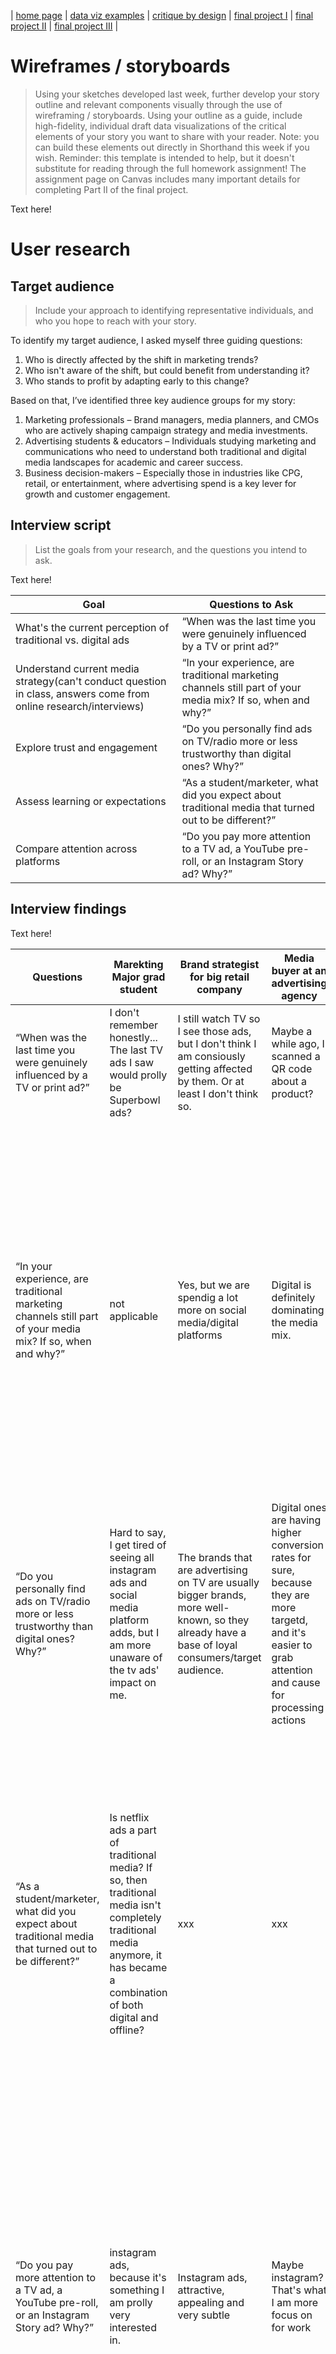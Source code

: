 | [home page](https://cmustudent.github.io/tswd-portfolio-templates/) | [data viz examples](dataviz-examples) | [critique by design](critique-by-design) | [final project I](final-project-part-one) | [final project II](final-project-part-two) | [final project III](final-project-part-three) |

# Wireframes / storyboards
> Using your sketches developed last week, further develop your story outline and relevant components visually through the use of wireframing / storyboards. Using your outline as a guide, include high-fidelity, individual draft data visualizations of the critical elements of your story you want to share with your reader. Note: you can build these elements out directly in Shorthand this week if you wish.  Reminder: this template is intended to help, but it doesn't substitute for reading through the full homework assignment!  The assignment page on Canvas includes many important details for completing Part II of the final project. 

Text here!

# User research 

## Target audience
> Include your approach to identifying representative individuals, and who you hope to reach with your story. 

To identify my target audience, I asked myself three guiding questions:

1. Who is directly affected by the shift in marketing trends?
2. Who isn't aware of the shift, but could benefit from understanding it?
3. Who stands to profit by adapting early to this change?

Based on that, I’ve identified three key audience groups for my story:

1. Marketing professionals – Brand managers, media planners, and CMOs who are actively shaping campaign strategy and media investments.
2. Advertising students & educators – Individuals studying marketing and communications who need to understand both traditional and digital media landscapes for academic and career success.
3. Business decision-makers – Especially those in industries like CPG, retail, or entertainment, where advertising spend is a key lever for growth and customer engagement.

## Interview script
> List the goals from your research, and the questions you intend to ask. 

Text here!

| Goal | Questions to Ask |
|------|------------------|
|  What's the current perception of traditional vs. digital ads    |    “When was the last time you were genuinely influenced by a TV or print ad?”              |
|  Understand current media strategy(can't conduct question in class, answers come from online research/interviews)    |     “In your experience, are traditional marketing channels still part of your media mix? If so, when and why?”            |
|  Explore trust and engagement	    |       “Do you personally find ads on TV/radio more or less trustworthy than digital ones? Why?”            |
|  Assess learning or expectations		    |       “As a student/marketer, what did you expect about traditional media that turned out to be different?”            |
|  Compare attention across platforms	    |       “Do you pay more attention to a TV ad, a YouTube pre-roll, or an Instagram Story ad? Why?”            |


## Interview findings

Text here!

| Questions               | Marekting Major grad student | Brand strategist for big retail company | Media buyer at an advertising agency | Marketing Professor |
|-------------------------|------------------------------|-----------------------------------------|--------------------------------------|---------------------------------------------------|
| “When was the last time you were genuinely influenced by a TV or print ad?” | I don't remember honestly... The last TV ads I saw would prolly be Superbowl ads?|I still watch TV so I see those ads, but I don't think I am consiously getting affected by them. Or at least I don't think so.| Maybe a while ago, I scanned a QR code about a product? | Last election new administration |
| “In your experience, are traditional marketing channels still part of your media mix? If so, when and why?”|   not applicable    |     Yes, but we are spendig a lot more on social media/digital platforms        |      Digital is definitely dominating the media mix.      |     Many companies are over-investing in digital marketing, leading to a renewed interest in the concept of "phygital"—blending physical and digital experiences. There's growing potential in utilizing traditional marketing more effectively, especially through linear content and offline channels that complement digital efforts.     |
| “Do you personally find ads on TV/radio more or less trustworthy than digital ones? Why?” | Hard to say, I get tired of seeing all instagram ads and social media platform adds, but I am more unaware of the tv ads' impact on me. | The brands that are advertising on TV are usually bigger brands, more well-known, so they already have a base of loyal consumers/target audience. | Digital ones are having higher conversion rates for sure, because they are more targetd, and it's easier to grab attention and cause for processing actions            |   TV and digital marketing appeal to me in different ways. TV serves more as a reminder of certain topics or themes, helping build general awareness, but it often blurs specific brand identities. |
| “As a student/marketer, what did you expect about traditional media that turned out to be different?” | Is netflix ads a part of traditional media? If so, then traditional media isn't completely traditional media anymore, it has became a combination of both digital and offline? | xxx | xxx | Traditional ads function more as broad broadcasts—they don’t offer hyper-targeting and often deliver general information. While placing an ad on a physical medium isn’t inherently innovative, the real creativity lies in finding the right context and audience. Even in a less controllable physical space, effective placement can make a significant impact. |
|“Do you pay more attention to a TV ad, a YouTube pre-roll, or an Instagram Story ad? Why?”| instagram ads, because it's something I am prolly very interested in. | Instagram ads, attractive, appealing and very subtle | Maybe instagram? That's what I am more focus on for work  | I pay the most attention to YouTube pre-roll ads—mainly up to the point where I can skip them. They often get straight to the point and sometimes serve as helpful reminders, like during tax season. I tend to ignore Instagram Story ads completely becasuse I don't follow brands or account that is not personal friends/family. |

# Identified changes for Part III
> Document the changes you plan on implementing next week to address any issues identified.  

Text here!

| Research synthesis                       | Anticipated changes for Part III                                                |Quotes                |
|------------------------------------------|---------------------------------------------------------------------------------|------------------------------------------------|
| Traditional channels feel more trustworthy, also although they are public? But feels more private?	 | Describe what, if any changes you anticipate making to address the observation. | "They are printed and published through a credible source... And they don't follow you around like creepy ig ads" |
| Traditional ads are still present—but often subconscious  | Add the share of ad spend of traditional marketing to the story. | "I don’t remember honestly... The last TV ads I saw were probably Super Bowl ads." |
| Digital wins in targeting, but TV builds broader awareness: Professionals recognized that digital ads are better at driving conversions due to their precision, while TV ads were seen as better for general branding or emotional storytelling| look at what traditional media is often used for, I am assuming political topics? Non-profit organizations? Retail? CPG? | "Digital ones are having higher conversion rates… easier to grab attention and cause for action." |
|Lines between digital and traditional are increasingly blurry: Platforms like Netflix and YouTube are challenging what qualifies as “traditional” vs. “digital,” leading to a hybrid media ecosystem.| Find more evidence of private/public coorporations adopting "phygital" strategies for their marketing strategy | "Is Netflix a part of traditional media? If so, then traditional media isn’t completely traditional anymore." |


> ...include any final thoughts you have here. 

Text here!

# Moodboards / personas
> If you did this optional part, include details here.  Otherwise remove this section

Text here!

## References
_List any references you used here._

## AI acknowledgements
_If you used AI to help you complete this assignment (within the parameters of the instruction and course guidelines), detail your use of AI for this assignment here._

